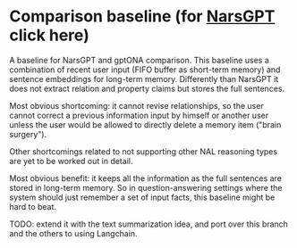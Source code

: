 # Comparison baseline (for [NarsGPT](https://github.com/patham9/NarsGPT) click here)

A baseline for NarsGPT and gptONA comparison. This baseline uses a combination of recent user input (FIFO buffer as short-term memory) and sentence embeddings for long-term memory. Differently than NarsGPT it does not extract relation and property claims but stores the full sentences.

Most obvious shortcoming: it cannot revise relationships, so the user cannot correct a previous information input by himself or another user unless the user would be allowed to directly delete a memory item ("brain surgery").

Other shortcomings related to not supporting other NAL reasoning types are yet to be worked out in detail.

Most obvious benefit: it keeps all the information as the full sentences are stored in long-term memory.
So in question-answering settings where the system should just remember a set of input facts, this baseline might be hard to beat.

TODO: extend it with the text summarization idea, and port over this branch and the others to using Langchain.
